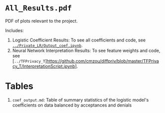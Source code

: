 # `All_Results.pdf`

PDF of plots relevant to the project. 

Includes:

1. Logistic Coefficient Results: To see all coefficients and code, see [`../Private_LR/Output_coef.ipynb`](https://github.com/cmzou/diffpriv/blob/master/PrivateLR/Output_coef.ipynb).
2. Neural Network Interpretation Results: To see feature weights and code, see [`../TFPrivacy_T`]https://github.com/cmzou/diffpriv/blob/master/TFPrivacy_T/InterpretationScript.ipynb].

# Tables

1. `coef_output.md`: Table of summary statistics of the logistic model's coefficients on data balanced by acceptances and denials